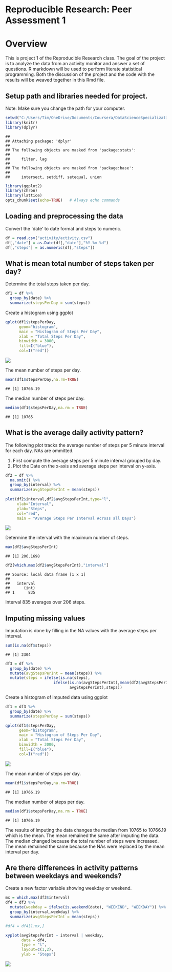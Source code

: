 # Reproducible Research: Peer Assessment 1

# Overview

This is project 1 of the Reproducible Research class. The goal of the project is to analyze the data from an activity monitor and answer a set of questions. R markdown will be used to perform literate statistical programming. Both the discussion of the project and the code with the results will be weaved together in this Rmd file.

## Setup path and libraries needed for project.
Note: Make sure you change the path for your computer.


```r
setwd("C:/Users/Tim/OneDrive/Documents/Coursera/DataScienceSpecialization/ReproducibleResearch/Projects/RepData_PeerAssessment1")
library(knitr)
library(dplyr)
```

```
## 
## Attaching package: 'dplyr'
## 
## The following objects are masked from 'package:stats':
## 
##     filter, lag
## 
## The following objects are masked from 'package:base':
## 
##     intersect, setdiff, setequal, union
```

```r
library(ggplot2)
library(chron)
library(lattice)
opts_chunk$set(echo=TRUE)   # Always echo commands
```

## Loading and preprocessing the data

Convert the 'date' to date format and steps to numeric.

```r
df = read.csv("activity/activity.csv")
df[,"date"] = as.Date(df[,"date"],"%Y-%m-%d")
df[,"steps"] = as.numeric(df[,"steps"])
```

## What is mean total number of steps taken per day?

Determine the total steps taken per day.

```r
df1 = df %>%
  group_by(date) %>%
  summarize(stepsPerDay = sum(steps))
```

Create a histogram using ggplot


```r
qplot(df1$stepsPerDay,
      geom="histogram",
      main = "Histogram of Steps Per Day", 
      xlab = "Total Steps Per Day",  
      binwidth = 3000,
      fill=I("blue"), 
      col=I("red")) 
```

![](PA1_template_files/figure-html/histogram-1.png) 

The mean number of steps per day.

```r
mean(df1$stepsPerDay,na.rm=TRUE)
```

```
## [1] 10766.19
```

The median number of steps per day.

```r
median(df1$stepsPerDay,na.rm = TRUE)
```

```
## [1] 10765
```
## What is the average daily activity pattern?

The following plot tracks the average number of steps per 5 minute interval for each day. NAs are ommitted.

1. First compute the average steps per 5 minute interval grouped by day.
2. Plot the Date on the x-axis and average steps per interval on y-axis.


```r
df2 = df %>%
  na.omit() %>%
  group_by(interval) %>%
  summarize(avgStepsPerInt = mean(steps))
  
plot(df2$interval,df2$avgStepsPerInt,type="l",
     xlab="Interval",
     ylab="Steps",
     col="red",
     main = "Average Steps Per Interval Across all Days")
```

![](PA1_template_files/figure-html/plotsteps-1.png) 

Determine the interval with the maximum number of steps.

```r
max(df2$avgStepsPerInt)
```

```
## [1] 206.1698
```

```r
df2[which.max(df2$avgStepsPerInt),"interval"]
```

```
## Source: local data frame [1 x 1]
## 
##   interval
##      (int)
## 1      835
```

Interval 835 averages over 206 steps.

## Imputing missing values

Imputation is done by filling in the NA values with the average steps per interval.


```r
sum(is.na(df$steps))
```

```
## [1] 2304
```

```r
df3 = df %>%
  group_by(date) %>%
  mutate(avgStepsPerInt = mean(steps)) %>%
  mutate(steps = ifelse(is.na(steps), 
                     ifelse(is.na(avgStepsPerInt),mean(df2$avgStepsPerInt),
                            avgStepsPerInt),steps))
```
Create a histogram of imputed data using ggplot


```r
df1 = df3 %>%
  group_by(date) %>%
  summarize(stepsPerDay = sum(steps))

qplot(df1$stepsPerDay,
      geom="histogram",
      main = "Histogram of Steps Per Day", 
      xlab = "Total Steps Per Day",
      binwidth = 3000,
      fill=I("blue"), 
      col=I("red")) 
```

![](PA1_template_files/figure-html/histogramimpute-1.png) 

The mean number of steps per day.

```r
mean(df1$stepsPerDay,na.rm=TRUE)
```

```
## [1] 10766.19
```

The median number of steps per day.

```r
median(df1$stepsPerDay,na.rm = TRUE)
```

```
## [1] 10766.19
```

The results of imputing the data changes the median from 10765 to 10766.19 which is the mean. The mean remained the same after imputing the data. The median changed because the total number of steps were increased. The mean remained the same because the NAs were replaced by the mean interval per day.

## Are there differences in activity patterns between weekdays and weekends?

Create a new factor variable showing weekday or weekend.

```r
mx = which.max(df3$interval)
df4 = df3 %>%
  mutate(weekday = ifelse(is.weekend(date), "WEEKEND", "WEEKDAY")) %>%
  group_by(interval,weekday) %>%
  summarize(avgStepsPerInt = mean(steps))

#df4 = df4[1:mx,]

xyplot(avgStepsPerInt ~ interval | weekday,
       data = df4,
       type = "l",
       layout=c(1,2),
       ylab = "Steps")
```

![](PA1_template_files/figure-html/dayofweek-1.png) 
